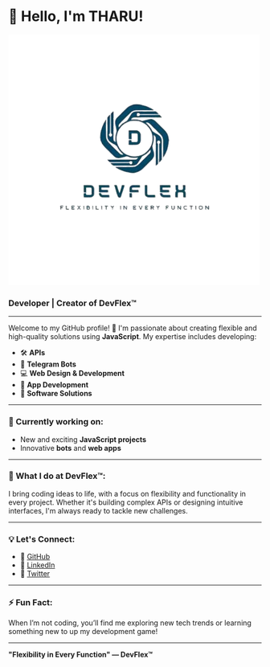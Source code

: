 # 👋 Hello, I'm THARU!

![DevFlex Logo](https://github.com/FlexDevelopers/FlexDevelopers/blob/d1c22bad48d2ccebff751b3a7ea21d646b842838/src/IMG_20241016_231518_762-removebg-preview.png)

### Developer | Creator of **DevFlex™️**

---

Welcome to my GitHub profile! 🚀 I'm passionate about creating flexible and high-quality solutions using **JavaScript**. My expertise includes developing:

- 🛠 **APIs**
- 🤖 **Telegram Bots**
- 💻 **Web Design & Development**
- 📱 **App Development**
- 🧩 **Software Solutions**

---

### 🌱 Currently working on:
- New and exciting **JavaScript projects**
- Innovative **bots** and **web apps**

---

### 🚀 What I do at **DevFlex™️**:
I bring coding ideas to life, with a focus on flexibility and functionality in every project. Whether it's building complex APIs or designing intuitive interfaces, I'm always ready to tackle new challenges.

---

### 💡 Let's Connect:
- 🔗 [GitHub](https://github.com/yourusername)
- 🔗 [LinkedIn](https://linkedin.com/in/yourusername)
- 🔗 [Twitter](https://twitter.com/yourusername)

---

### ⚡ Fun Fact:
When I’m not coding, you’ll find me exploring new tech trends or learning something new to up my development game!

---

**"Flexibility in Every Function" — DevFlex™️**
